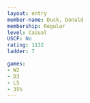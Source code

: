 ```yaml
---
layout: entry
member-name: Duck, Donald
membership: Regular
level: Casual
USCF: No
rating: 1132
ladder: 7

games:
- W2
- D3
- L5
- 35%
---
```

